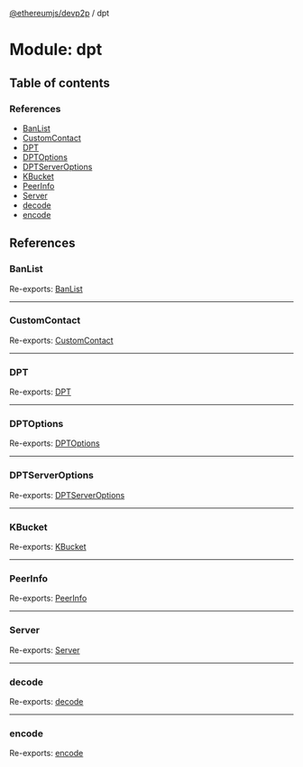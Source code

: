 [@ethereumjs/devp2p](../README.md) / dpt

# Module: dpt

## Table of contents

### References

- [BanList](dpt.md#banlist)
- [CustomContact](dpt.md#customcontact)
- [DPT](dpt.md#dpt)
- [DPTOptions](dpt.md#dptoptions)
- [DPTServerOptions](dpt.md#dptserveroptions)
- [KBucket](dpt.md#kbucket)
- [PeerInfo](dpt.md#peerinfo)
- [Server](dpt.md#server)
- [decode](dpt.md#decode)
- [encode](dpt.md#encode)

## References

### BanList

Re-exports: [BanList](../classes/dpt_ban_list.banlist.md)

---

### CustomContact

Re-exports: [CustomContact](../interfaces/dpt_kbucket.customcontact.md)

---

### DPT

Re-exports: [DPT](../classes/dpt_dpt.dpt.md)

---

### DPTOptions

Re-exports: [DPTOptions](../interfaces/dpt_dpt.dptoptions.md)

---

### DPTServerOptions

Re-exports: [DPTServerOptions](../interfaces/dpt_server.dptserveroptions.md)

---

### KBucket

Re-exports: [KBucket](../classes/dpt_kbucket.kbucket.md)

---

### PeerInfo

Re-exports: [PeerInfo](../interfaces/dpt_dpt.peerinfo.md)

---

### Server

Re-exports: [Server](../classes/dpt_server.server.md)

---

### decode

Re-exports: [decode](dpt_message.md#decode)

---

### encode

Re-exports: [encode](dpt_message.md#encode)
